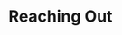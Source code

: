 ---
pid: LLG133
title: Reaching Out
location_transcription: Center City (Anywhere)
zipcode: '19422'
outside_phl: 'Blue Bell PA '
neighborhood: 
age: '14'
age_range: 13-19
instagram: 
image_file_name: LLG_133.jpg
proposal_transcription: 
topic: Figure
topic_summary: '0'
type: Sculpture Statue
keywords_other: hands, fractal
credit: Sean Park
image_labels: 
twitter: 
facebook: 
permalink: "/monuments/llg133/"
layout: item-page
---